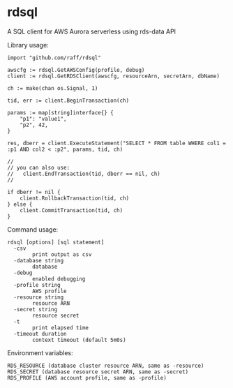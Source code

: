# rdsql
A SQL client for AWS Aurora serverless using rds-data API

Library usage:

    import "github.com/raff/rdsql"

    awscfg := rdsql.GetAWSConfig(profile, debug)
    client := rdsql.GetRDSClient(awscfg, resourceArn, secretArn, dbName)

    ch := make(chan os.Signal, 1)

    tid, err := client.BeginTransaction(ch)

    params := map[string]interface{} {
        "p1": "value1",
        "p2", 42,
    }

    res, dberr = client.ExecuteStatement("SELECT * FROM table WHERE col1 = :p1 AND col2 < :p2", params, tid, ch)

    //
    // you can also use:
    //   client.EndTransaction(tid, dberr == nil, ch)
    //

    if dberr != nil {
        client.RollbackTransaction(tid, ch)
    } else {
        client.CommitTransaction(tid, ch)
    }

Command usage:

    rdsql [options] [sql statement]
      -csv
            print output as csv
      -database string
            database
      -debug
            enabled debugging
      -profile string
            AWS profile
      -resource string
            resource ARN
      -secret string
            resource secret
      -t	
            print elapsed time
      -timeout duration
            context timeout (default 5m0s)

Environment variables:

    RDS_RESOURCE (database cluster resource ARN, same as -resource)
    RDS_SECRET (database resource secret ARN, same as -secret)
    RDS_PROFILE (AWS account profile, same as -profile)
